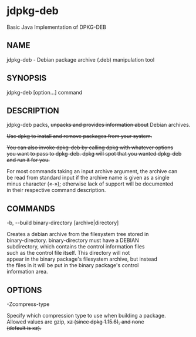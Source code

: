 # jdpkg-deb
Basic Java Implementation of DPKG-DEB


## NAME
jdpkg-deb - Debian package archive (.deb) manipulation tool

## SYNOPSIS
jdpkg-deb [option...] command


## DESCRIPTION 
jdpkg-deb packs, ~~unpacks and provides information about~~ Debian archives.

~~Use dpkg to install and remove packages from your system.~~

~~You can also invoke dpkg-deb by calling dpkg with whatever options<br>
you want to pass to dpkg-deb. dpkg will spot that you wanted dpkg-deb<br>
and run it for you.~~ 

For most commands taking an input archive argument, the archive can<br>
be read from standard input if the archive name is given as a single<br>
minus character («-»); otherwise lack of support will be documented<br>
in their respective command description.<br>

## COMMANDS 

-b, --build binary-directory [archive|directory]


Creates a debian archive from the filesystem tree stored in<br>
binary-directory. binary-directory must have a DEBIAN<br>
subdirectory, which contains the control information files<br>
such as the control file itself. This directory will not<br>
appear in the binary package's filesystem archive, but instead<br>
the files in it will be put in the binary package's control<br>
information area.

## OPTIONS
 
-Zcompress-type
 
Specify which compression type to use when building a package.<br>
Allowed values are gzip, ~~xz (since dpkg 1.15.6), and none<br>
(default is xz).~~

